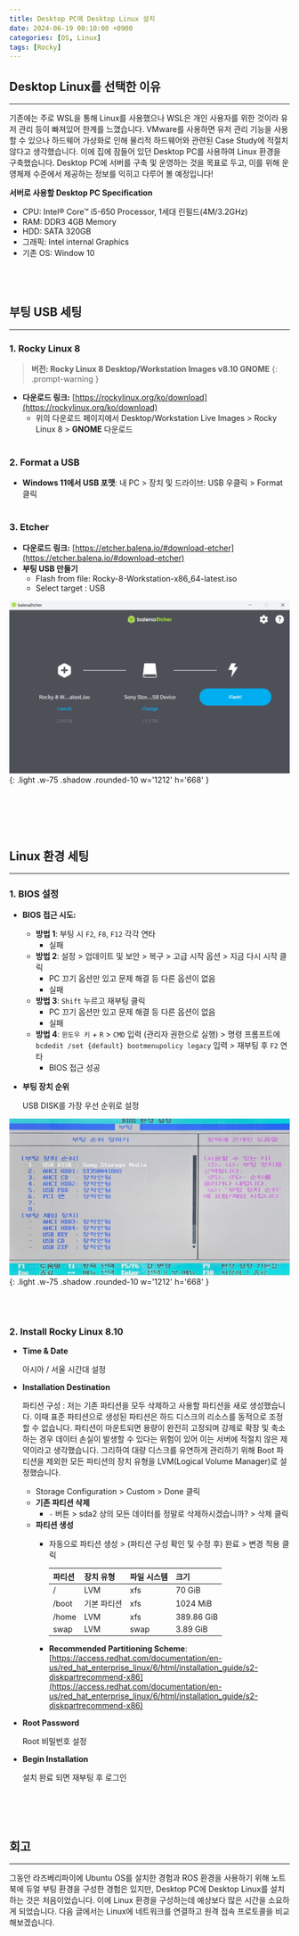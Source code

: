 ```yaml
---
title: Desktop PC에 Desktop Linux 설치
date: 2024-06-19 00:10:00 +0900
categories: [OS, Linux]
tags: [Rocky]
---
```

## **Desktop Linux를 선택한 이유**
---
기존에는 주로 WSL을 통해 Linux를 사용했으나 WSL은 개인 사용자를 위한 것이라 유저 관리 등이 빠져있어 한계를 느꼈습니다. VMware를 사용하면 유저 관리 기능을 사용할 수 있으나 하드웨어 가상화로 인해 물리적 하드웨어와 관련된 Case Study에 적절치 않다고 생각했습니다. 이에 집에 잠들어 있던 Desktop PC를 사용하여 Linux 환경을 구축했습니다. Desktop PC에 서버를 구축 및 운영하는 것을 목표로 두고, 이를 위해 운영체제 수준에서 제공하는 정보를 익히고 다루어 볼 예정입니다! 

**서버로 사용할 Desktop PC Specification**

- CPU: Intel® Core™ i5-650 Processor, 1세대 린필드(4M/3.2GHz)
- RAM: DDR3 4GB Memory
- HDD: SATA 320GB
- 그래픽: Intel internal Graphics
- 기존 OS: Window 10
<br/><br/>
<br/><br/>

## **부팅 USB 세팅**
---

### 1. **Rocky Linux 8**

> **버전: Rocky Linux 8 Desktop/Workstation Images v8.10 GNOME**
{: .prompt-warning }

- **다운로드 링크:** [https://rockylinux.org/ko/download](https://rockylinux.org/ko/download)
    - 위의 다운로드 페이지에서 Desktop/Workstation Live Images > Rocky Linux 8 > **GNOME** 다운로드
<br/><br/>

### 2. **Format a USB**

- **Windows 11에서 USB 포맷**: 내 PC > 장치 및 드라이브: USB 우클릭 > Format 클릭
<br/><br/>

### 3. **Etcher**

- **다운로드 링크:** [https://etcher.balena.io/#download-etcher](https://etcher.balena.io/#download-etcher)
- **부팅 USB 만들기**
    - Flash from file: Rocky-8-Workstation-x86_64-latest.iso
    - Select target  : USB

![Etcher](/assets/img/post_img/2024-06-19-etcher.png){: .light .w-75 .shadow .rounded-10 w='1212' h='668' }

<br/><br/>
<br/><br/>

## **Linux 환경 세팅**
---

### **1. BIOS 설정**

- **BIOS  접근 시도:**
    - **방법 1**: 부팅 시 `F2`, `F8`, `F12` 각각 연타
        - 실패
    - **방법 2**: 설정 > 업데이트 및 보안 > 복구 > 고급 시작 옵션 > 지금 다시 시작 클릭
        - PC 끄기 옵션만 있고 문제 해결 등 다른 옵션이 없음
        - 실패
    - **방법 3**: `Shift` 누르고 재부팅 클릭
        - PC 끄기 옵션만 있고 문제 해결 등 다른 옵션이 없음
        - 실패
    - **방법 4**: `윈도우 키` + `R` > `CMD` 입력 (관리자 권한으로 실행) > 명령 프롬프트에 `bcdedit /set {default} bootmenupolicy legacy` 입력 > 재부팅 후 `F2` 연타
        - BIOS 접근 성공
- **부팅 장치 순위**
    
    USB DISK를 가장 우선 순위로 설정

![Boot](/assets/img/post_img/2024-06-19-boot.jpg){: .light .w-75 .shadow .rounded-10 w='1212' h='668' }

<br/><br/>

### **2. Install Rocky Linux 8.10**

- **Time & Date**
    
    아시아 / 서울 시간대 설정
    
- **Installation Destination**
    
    파티션 구성
    :    저는 기존 파티션을 모두 삭제하고 사용할 파티션을 새로 생성했습니다. 이때 표준 파티션으로 생성된 파티션은 하드 디스크의 리소스를 동적으로 조정할 수 없습니다. 파티션이 마운트되면 용량이 완전히 고정되며 강제로 확장 및 축소하는 경우 데이터 손실이 발생할 수 있다는 위험이 있어 이는 서버에 적절치 않은 제약이라고 생각했습니다. 그리하여 대량 디스크를 유연하게 관리하기 위해 Boot 파티션을 제외한 모든 파티션의 장치 유형을 LVM(Logical Volume Manager)로 설정했습니다.     
    
    - Storage Configuration > Custom > Done 클릭
    - **기존 파티션 삭제**
        - `-` 버튼 > sda2 상의 모든 데이터를 정말로 삭제하시겠습니까? > 삭제 클릭
    - **파티션 생성**
        - 자동으로 파티션 생성 > (파티션 구성 확인 및 수정 후) 완료 > 변경 적용 클릭

            | 파티션 | 장치 유형 | 파일 시스템 | 크기       |
            | :----- | :------- | :--------- | :-------- |
            | /      | LVM      | xfs        | 70 GiB    |
            | /boot  | 기본 파티션 | xfs      | 1024 MiB  |
            | /home  | LVM      | xfs        | 389.86 GiB|
            | swap   | LVM      | swap       | 3.89 GiB  |

        - **Recommended Partitioning Scheme**: [https://access.redhat.com/documentation/en-us/red_hat_enterprise_linux/6/html/installation_guide/s2-diskpartrecommend-x86](https://access.redhat.com/documentation/en-us/red_hat_enterprise_linux/6/html/installation_guide/s2-diskpartrecommend-x86)
- **Root Password**
    
    Root 비밀번호 설정
    
- **Begin Installation**
    
    설치 완료 되면 재부팅 후 로그인
<br/><br/>    
<br/><br/>

## **회고**
---

그동안 라즈베리파이에 Ubuntu OS를 설치한 경험과 ROS 환경을 사용하기 위해 노트북에 듀얼 부팅 환경을 구성한 경험은 있지만, Desktop PC에 Desktop Linux를 설치하는 것은 처음이었습니다. 이에 Linux 환경을 구성하는데 예상보다 많은 시간을 소요하게 되었습니다. 다음 글에서는 Linux에 네트워크를 연결하고 원격 접속 프로토콜을 비교해보겠습니다.
<br/><br/>    
